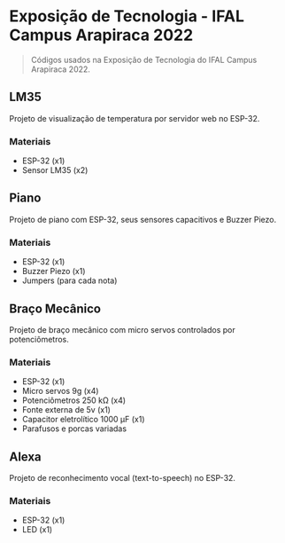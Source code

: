 # Exposição de Tecnologia - IFAL Campus Arapiraca 2022

> Códigos usados na Exposição de Tecnologia do IFAL Campus Arapiraca 2022.

## LM35

Projeto de visualização de temperatura por servidor web no ESP-32.  

### Materiais

* ESP-32 (x1)
* Sensor LM35 (x2)

## Piano

Projeto de piano com ESP-32, seus sensores capacitivos e Buzzer Piezo.

### Materiais

* ESP-32 (x1)
* Buzzer Piezo (x1)
* Jumpers (para cada nota)

## Braço Mecânico

Projeto de braço mecânico com micro servos controlados por potenciômetros.

### Materiais

* ESP-32 (x1)
* Micro servos 9g (x4)
* Potenciômetros 250 kΩ (x4)
* Fonte externa de 5v (x1)
* Capacitor eletrolítico 1000 µF (x1)
* Parafusos e porcas variadas

## Alexa

Projeto de reconhecimento vocal (text-to-speech) no ESP-32.

### Materiais

* ESP-32 (x1)
* LED (x1)

